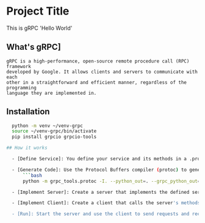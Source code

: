 # Project Title

This is gRPC 'Hello World'

## What's gRPC]
    gRPC is a high-performance, open-source remote procedure call (RPC) framework
    developed by Google. It allows clients and servers to communicate with each
    other in a straightforward and efficient manner, regardless of the programming
    language they are implemented in.
## Installation
  ```bash
    python -m venv ~/venv-grpc
    source ~/venv-grpc/bin/activate
    pip install grpcio grpcio-tools

## How it works

    - [Define Service]: You define your service and its methods in a .proto file using Protocol Buffers.

    - [Generate Code]: Use the Protocol Buffers compiler (protoc) to generate the client and server code in your desired programming languages.
    	```bash
    	python -m grpc_tools.protoc -I. --python_out=. --grpc_python_out=. service.proto

    - [Implement Server]: Create a server that implements the defined service methods.

    - [Implement Client]: Create a client that calls the server's methods.

    - [Run]: Start the server and use the client to send requests and receive responses.

